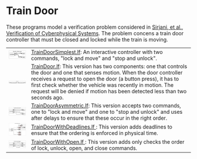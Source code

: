 # Train Door

These programs model a verification problem considered in [Sirjani, et al., Verification of Cyberphysical Systems](https://www.mdpi.com/2227-7390/8/7/1068). The problem concens a train door controller that must be closed and locked while the train is moving.

<table>
<tr>
<td> <img src="img/TrainDoorSimplest.png" alt="TrainDoorSimplest" width="100%"> </td>
<td> <a href="TrainDoorSimplest.lf"> TrainDoorSimplest.lf</a>: An interactive controller with two commands, "lock and move" and "stop and unlock".</td>
</tr>
<tr>
<td> <img src="img/TrainDoor.png" alt="TrainDoor" width="100%"> </td>
<td> <a href="TrainDoor.lf"> TrainDoor.lf</a>: This version has two components: one that controls the door and one that senses motion. When the door controller receives a request to open the door (a button press), it has to first check whether the vehicle was recently in motion. The request will be denied if motion has been detected less than two seconds ago.</td>
</tr>
<tr>
<td> <img src="img/TrainDoorAsymmetric.png" alt="TrainDoorAsymmetric" width="100%"> </td>
<td> <a href="TrainDoorAsymmetric.lf"> TrainDoorAsymmetric.lf</a>: This version accepts two commands, one to "lock and move" and one to "stop and unlock" and uses after delays to ensure that these occur in the right order.</td>
</tr>
<tr>
<td> <img src="img/TrainDoorWithDeadlines.png" alt="TrainDoorWithDeadlines" width="100%"> </td>
<td> <a href="TrainDoorWithDeadlines.lf"> TrainDoorWithDeadlines.lf </a>: This version adds deadlines to ensure that the ordering is enforced in physical time.</td>
</tr>
<tr>
<td> <img src="img/TrainDoorWithOpen.png" alt="TrainDoorWithOpen" width="100%"> </td>
<td> <a href="TrainDoorWithOpen.lf"> TrainDoorWithOpen.lf </a>: This version adds only checks the order of lock, unlock, open, and close commands.</td>
</tr>
</table>